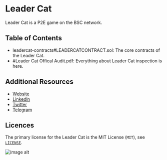 # Leader Cat

Leader Cat is a P2E game on the BSC network.

## Table of Contents

- leadercat-contracts#LEADERCATCONTRACT.sol: The core contracts of the Leader Cat.
- #Leader Cat Offical Audit.pdf: Everything about Leader Cat inspection is here.

## Additional Resources
- [Website](https://leadercatbsc.com/)
- [Linkedln](https://www.linkedin.com/company/leader-cat/)
- [Twitter](https://x.com/LeaderCatCoin)
- [Telegram](https://t.me/LeaderCat)

## Licences

The primary license for the Leader Cat is the MIT License (`MIT`), see [`LICENSE`](./LICENSE).






![image alt](https://github.com/user-attachments/assets/0347b0f7-c2a7-406a-953d-50edd206b94d)

